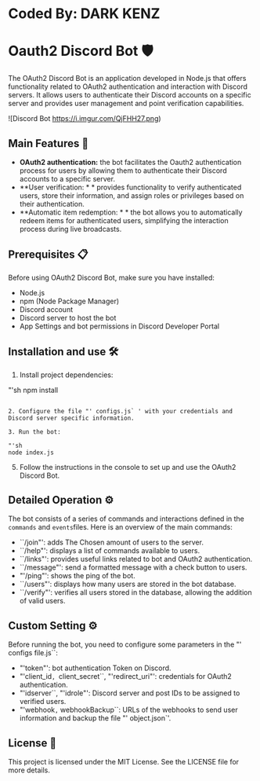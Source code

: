 # Coded By: DARK KENZ

# Oauth2 Discord Bot 🛡️

The OAuth2 Discord Bot is an application developed in Node.js that offers functionality related to OAuth2 authentication and interaction with Discord servers. It allows users to authenticate their Discord accounts on a specific server and provides user management and point verification capabilities.

![Discord Bot https://i.imgur.com/QjFHH27.png)

## Main Features 🚀

- **OAuth2 authentication:** the bot facilitates the Oauth2 authentication process for users by allowing them to authenticate their Discord accounts to a specific server.
- **User verification: * * provides functionality to verify authenticated users, store their information, and assign roles or privileges based on their authentication.
- **Automatic item redemption: * * the bot allows you to automatically redeem items for authenticated users, simplifying the interaction process during live broadcasts.

## Prerequisites 📋

Before using OAuth2 Discord Bot, make sure you have installed:

- Node.js
- npm (Node Package Manager)
- Discord account
- Discord server to host the bot
- App Settings and bot permissions in Discord Developer Portal

## Installation and use 🛠️

1. Install project dependencies:

"'sh
npm install
```

2. Configure the file "' configs.js` ' with your credentials and Discord server specific information.

3. Run the bot:

"'sh
node index.js
```

5. Follow the instructions in the console to set up and use the OAuth2 Discord Bot.

## Detailed Operation ⚙️

The bot consists of a series of commands and interactions defined in the `commands` and `events`files. Here is an overview of the main commands:

- ``/join"': adds The Chosen amount of users to the server.
- ``/help"': displays a list of commands available to users.
- ``/links"': provides useful links related to bot and OAuth2 authentication.
- ``/message"': send a formatted message with a check button to users.
- "'/ping"': shows the ping of the bot.
- ``/users"': displays how many users are stored in the bot database.
- ``/verify"': verifies all users stored in the database, allowing the addition of valid users.

## Custom Setting ⚙️

Before running the bot, you need to configure some parameters in the "' configs file.js``:

- "'token"': bot authentication Token on Discord.
- "'client_id``, ``client_secret``, "'redirect_uri"': credentials for OAuth2 authentication.
- "'idserver``, "'idrole"': Discord server and post IDs to be assigned to verified users.
- "'webhook``,`` webhookBackup``: URLs of the webhooks to send user information and backup the file "' object.json`'.

## License 📄

This project is licensed under the MIT License. See the LICENSE file for more details.
